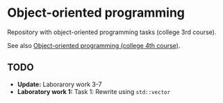 # Object-oriented programming

Repository with object-oriented programming tasks (college 3rd course).

See also [Object-oriented programming (college 4th course)](https://github.com/jaroshevskii/oop-college-4th-course).

## TODO

- **Update:** Laborarory work 3-7
- **Laboratory work 1:** Task 1: Rewrite using `std::vector`
